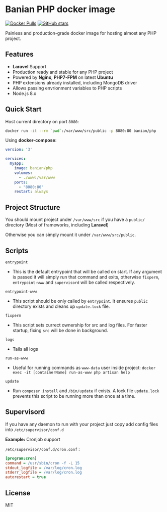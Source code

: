 # Banian PHP docker image

[![Docker Pulls](https://img.shields.io/docker/pulls/banian/php.svg)](https://hub.docker.com/r/banian/php)
[![GitHub stars](https://img.shields.io/github/stars/banian/php.svg?style=social&label=Star&?style=flat-square)](https://github.com/banian/php)

Painless and production-grade docker image for hosting almost any PHP project.

## Features

- **Laravel** Support
- Production ready and stable for any PHP project
- Powered by **Nginx**, **PHP7-FPM** on latest **Ubuntu**
- PHP extensions already installed, including MongoDB driver
- Allows passing envrionment variables to PHP scripts
- Node.js 8.x 

## Quick Start

Host current directory on port `8080`:

```bash
docker run -it --rm `pwd`:/var/www/src/public -p 8080:80 banian/php
```

Using **docker-compose**:

```yaml
version: '3'

services:
  myapp:
    image: banian/php
    volumes:
      - ./www:/var/www
    ports:
      - "8080:80"
    restart: always
```


## Project Structure

You should mount project under `/var/www/src` if you have a `public/` directory (Most of frameworks, including **Laravel**)

Otherwise you can simply mount it under `/var/www/src/public`.

## Scripts

`entrypoint`

- This is the default entrypoint that will be called on start. If any argument is passed it will simply run that command and exits, otherwise `fixperm`, `entrypoint-www` and `supervisord` will be called respectively.

`entrypoint-www`

- This script should be only called by `entrypoint`. It ensures `public` directory exists and cleans up `update.lock` file.

`fixperm`

- This script sets currect ownership for src and log files. For faster startup, fixing `src` will be done in background.

`logs`

- Tails all logs

`run-as-www`

- Useful for running commands as `www-data` user inside project: `docker exec -it [containerName] run-as-www php artisan help`

`update`

- Run `composer install` and `/bin/update` if exists. A lock file `update.lock` prevents this script to be running more than once at a time.

## Supervisord

If you have any daemon to run with your project just copy add config files into `/etc/supervisor/conf.d`

**Example:** Cronjob support

`/etc/supervisor/conf.d/cron.conf` :
  
```ini
[program:cron]
command = /usr/sbin/cron -f -L 15
stdout_logfile = /var/log/cron.log
stderr_logfile = /var/log/cron.log
autorestart = true
```

## License

MIT
